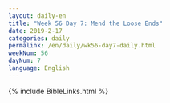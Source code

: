 ```yaml
---
layout: daily-en
title: "Week 56 Day 7: Mend the Loose Ends"
date: 2019-2-17 
categories: daily
permalink: /en/daily/wk56-day7-daily.html
weekNum: 56
dayNum: 7
language: English
---
```


{% include BibleLinks.html %} 
